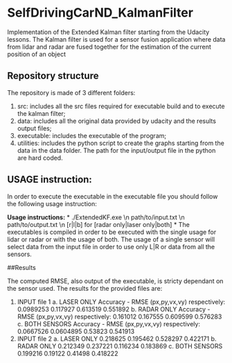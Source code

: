 # SelfDrivingCarND_KalmanFilter

Implementation of the Extended Kalman filter starting from the Udacity lessons. The Kalman filter is used for a sensor fusion application where data from lidar and radar are fused together for the estimation of the current position of an object

## Repository structure

The repository is made of 3 different folders:

1.  src: includes all the src files required for executable build and to execute the kalman filter;
2.  data: includes all the original data provided by udacity and the results output files;
3.  executable: includes the executable of the program;
4.  utilities: includes the python script to create the graphs starting from the data in the data folder. The path for the input/output file in the python are hard coded.

## USAGE instruction:

In order to execute the executable in the executable file you should follow the following usage instruction:

**Usage instructions:**
*
./ExtendedKF.exe \n
path/to/input.txt \n
path/to/output.txt \n
[r|l|b] for [radar only|laser only|both]
*
The executables is compiled in order to be executed with the single usage for lidar or radar or with the usage of both. The usage of a single sensor will select data from the input file in order to use only L|R or data from all the sensors.

##Results

The computed RMSE, also output of the executable, is stricty dependant on the sensor used. The results for the provided files are:

1. INPUT file 1
  a.  LASER ONLY
  Accuracy - RMSE (px,py,vx,vy) respectively:
  0.0989253
  0.117927
  0.613519
  0.551892
  b.  RADAR ONLY
  Accuracy - RMSE (px,py,vx,vy) respectively:
  0.161012
  0.167555
  0.609599
  0.576283
  c.  BOTH SENSORS 
  Accuracy - RMSE (px,py,vx,vy) respectively:
  0.0667526
  0.0604895
  0.53823
  0.541913
2. INPUT file 2
  a.  LASER ONLY
  0.218625
  0.195462
  0.528297
  0.422171
  b.  RADAR ONLY
  0.212349
  0.237221
  0.116234
  0.183869
  c.  BOTH SENSORS
  0.199216
  0.19122
  0.41498
  0.418222
